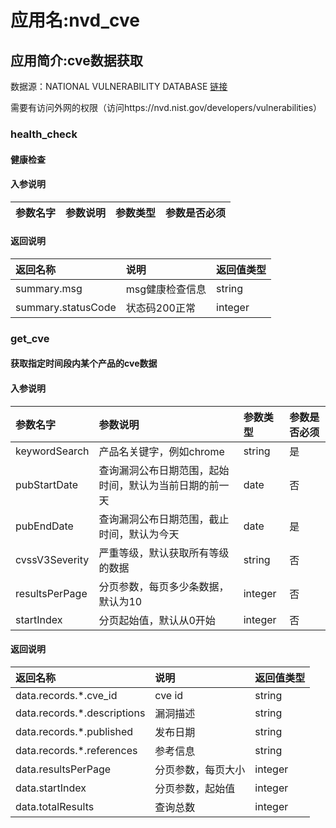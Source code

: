 # 应用名:nvd_cve
## 应用简介:cve数据获取
数据源：NATIONAL VULNERABILITY DATABASE [链接](https://nvd.nist.gov/developers/vulnerabilities)

需要有访问外网的权限（访问https://nvd.nist.gov/developers/vulnerabilities）
### health_check
#### 健康检查
#### 入参说明
|参数名字|参数说明|参数类型|参数是否必须|
|:--- |:--- |:--- |:--- |

#### 返回说明
|返回名称|说明|返回值类型|
|:--- |:--- |:--- |
|summary.msg |msg健康检查信息 |string |
|summary.statusCode |状态码200正常 |integer |
### get_cve
#### 获取指定时间段内某个产品的cve数据
#### 入参说明
|参数名字|参数说明|参数类型|参数是否必须|
|:--- |:--- |:--- |:--- |
|keywordSearch |产品名关键字，例如chrome |string |是 |
|pubStartDate | 查询漏洞公布日期范围，起始时间，默认为当前日期的前一天 |date |否 |
|pubEndDate | 查询漏洞公布日期范围，截止时间，默认为今天 | date |是 |
|cvssV3Severity |严重等级，默认获取所有等级的数据 |string | 否 |
|resultsPerPage | 分页参数，每页多少条数据，默认为10 |integer |否 |
|startIndex |分页起始值，默认从0开始 |integer |否 |

#### 返回说明
|返回名称|说明|返回值类型|
|:--- |:--- |:--- |
|data.records.*.cve_id | cve id |string |
|data.records.*.descriptions | 漏洞描述 |string |
|data.records.*.published |发布日期 |string |
|data.records.*.references |参考信息 |string |
|data.resultsPerPage |分页参数，每页大小 |integer |
|data.startIndex |分页参数，起始值 | integer |
|data.totalResults | 查询总数 | integer|